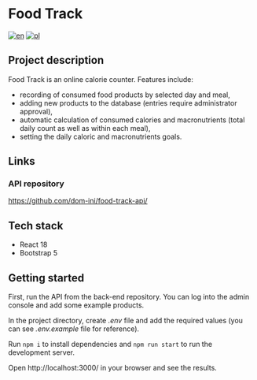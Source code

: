 # Food Track

[![en](https://img.shields.io/badge/lang-en-red.svg)](README.md)
[![pl](https://img.shields.io/badge/lang-pl-white.svg)](README.pl.md)

## Project description

Food Track is an online calorie counter. Features include:

- recording of consumed food products by selected day and meal,
- adding new products to the database (entries require administrator approval),
- automatic calculation of consumed calories and macronutrients (total daily count as well as within each meal),
- setting the daily caloric and macronutrients goals.

## Links

### API repository

https://github.com/dom-ini/food-track-api/

## Tech stack

- React 18
- Bootstrap 5

## Getting started

First, run the API from the back-end repository. You can log into the admin console and add some example products.

In the project directory, create _.env_ file and add the required values (you can see _.env.example_ file for reference).

Run `npm i` to install dependencies and `npm run start` to run the development server.

Open http://localhost:3000/ in your browser and see the results.
